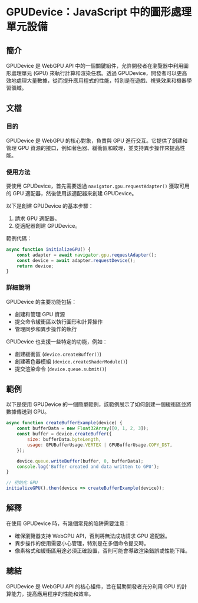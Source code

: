 <!--
Meta Description: # GPUDevice：JavaScript 中的圖形處理單元設備 ## 簡介 GPUDevice 是 WebGPU API 中的一個關鍵組件，允許開發者在瀏覽器中利用圖形處理單元 (GPU) 來執行計算和渲染任務。透過 GPUDevice，開發者可以更高效地處理大量數據，從而提升應用程式的性能，特...
Meta Keywords: gpudevice, gpu, device, webgpu, const
-->

# GPUDevice：JavaScript 中的圖形處理單元設備

## 簡介
GPUDevice 是 WebGPU API 中的一個關鍵組件，允許開發者在瀏覽器中利用圖形處理單元 (GPU) 來執行計算和渲染任務。透過 GPUDevice，開發者可以更高效地處理大量數據，從而提升應用程式的性能，特別是在遊戲、視覺效果和機器學習領域。

## 文檔
### 目的
GPUDevice 是 WebGPU 的核心對象，負責與 GPU 進行交互。它提供了創建和管理 GPU 資源的接口，例如著色器、緩衝區和紋理，並支持異步操作來提高性能。

### 使用方法
要使用 GPUDevice，首先需要透過 `navigator.gpu.requestAdapter()` 獲取可用的 GPU 適配器，然後使用該適配器來創建 GPUDevice。

以下是創建 GPUDevice 的基本步驟：

1. 請求 GPU 適配器。
2. 從適配器創建 GPUDevice。

範例代碼：
```javascript
async function initializeGPU() {
    const adapter = await navigator.gpu.requestAdapter();
    const device = await adapter.requestDevice();
    return device;
}
```

### 詳細說明
GPUDevice 的主要功能包括：
- 創建和管理 GPU 資源
- 提交命令緩衝區以執行圖形和計算操作
- 管理同步和異步操作的執行

GPUDevice 也支援一些特定的功能，例如：
- 創建緩衝區 (`device.createBuffer()`)
- 創建著色器模組 (`device.createShaderModule()`)
- 提交渲染命令 (`device.queue.submit()`)

## 範例
以下是使用 GPUDevice 的一個簡單範例，該範例展示了如何創建一個緩衝區並將數據傳送到 GPU。

```javascript
async function createBufferExample(device) {
    const bufferData = new Float32Array([0, 1, 2, 3]);
    const buffer = device.createBuffer({
        size: bufferData.byteLength,
        usage: GPUBufferUsage.VERTEX | GPUBufferUsage.COPY_DST,
    });

    device.queue.writeBuffer(buffer, 0, bufferData);
    console.log('Buffer created and data written to GPU');
}

// 初始化 GPU
initializeGPU().then(device => createBufferExample(device));
```

## 解釋
在使用 GPUDevice 時，有幾個常見的陷阱需要注意：
- 確保瀏覽器支持 WebGPU API，否則將無法成功請求 GPU 適配器。
- 異步操作的使用需要小心管理，特別是在多個命令提交時。
- 像素格式和緩衝區用途必須正確設置，否則可能會導致渲染錯誤或性能下降。

## 總結
GPUDevice 是 WebGPU API 的核心組件，旨在幫助開發者充分利用 GPU 的計算能力，提高應用程序的性能和效率。